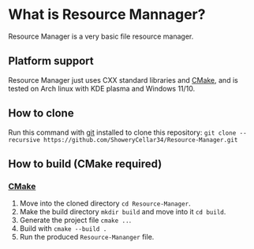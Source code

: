 
# What is Resource Mannager?

Resource Manager is a very basic file resource manager.

## Platform support

Resource Manager just uses CXX standard libraries and [CMake](https://cmake.org/), and is tested on Arch linux with KDE plasma and Windows 11/10.

## How to clone

Run this command with [git](https://git-scm.com/) installed to clone this repository: `git clone --recursive https://github.com/ShoweryCellar34/Resource-Manager.git`

## How to build \(CMake required\)

### [CMake](https://cmake.org/)
1. Move into the cloned directory `cd Resource-Manager`.
2. Make the build directory `mkdir build` and move into it `cd build`.
3. Generate the project file `cmake ..`.
4. Build with `cmake --build .`
5. Run the produced `Resource-Mananger` file.

